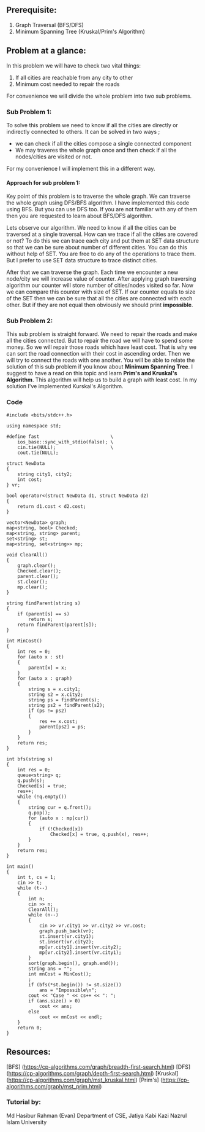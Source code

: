## Prerequisite:
1. Graph Traversal (BFS/DFS)
2. Minimum Spanning Tree (Kruskal/Prim's Algorithm)

## Problem at a glance:
In this problem we will have to check two vital things:
1. If all cities are reachable from any city to other
2. Minimum cost needed to repair the roads

For convenience we will divide the whole problem into two sub problems.

### Sub Problem 1:
To solve this problem we need to know if all the cities are directly or indirectly connected to others. It can be solved in two ways ; 
- we can check if all the cities compose a single connected component 
- We may traveres the whole graph once and then check if all the nodes/cities are visited or not. 

For my convenience I will implement this in a different way.

#### Approach for sub problem 1:
Key point of this problem is to traverse the whole graph. We can traverse the whole graph using DFS/BFS algorithm. I have implemented this code using BFS. But you can use DFS too. If you are not familiar with any of them then you are requested to learn about BFS/DFS algorithm. 

Lets observe our algorithm. We need to know if all the cities can be traversed at a single traversal. How can we trace if all the cities are covered or not? To do this we can trace each city and put them at SET data structure so that we can be sure about number of different cities. You can do this without help of SET. You are free to do any of the operations to trace them. But I prefer to use SET data structure to trace distinct cities. 

After that we can traverse the graph. Each time we encounter a new node/city we will increase value of counter. After applying graph traversing algorithm our counter will store number of cities/nodes visited so far. Now we can compare this counter with size of SET. If our counter equals to size of the SET then we can be sure that all the cities are connected with each other. But if they are not equal then obviously we should print **impossible**.

### Sub Problem 2:
This sub problem is straight forward. We need to repair the roads and make all the cities connected. But to repair the road we will have to spend some money. So we will repair those roads which have least cost. That is why we can sort the road connection with their cost in ascending order. Then we will try to connect the roads with one another. You will be able to relate the solution of this sub problem if you know about **Minimum Spanning Tree**. I suggest to have a read on this topic and learn **Prim's  and Kruskal's Algorithm**. This algorithm will help us to build a graph with least cost. In my solution I've implemented Kurskal's Algorithm.

### Code

```
#include <bits/stdc++.h>

using namespace std;

#define fast                          \
    ios_base::sync_with_stdio(false); \
    cin.tie(NULL);                    \
    cout.tie(NULL);

struct NewData
{
    string city1, city2;
    int cost;
} vr;

bool operator<(struct NewData d1, struct NewData d2)
{
    return d1.cost < d2.cost;
}

vector<NewData> graph;
map<string, bool> Checked;
map<string, string> parent;
set<string> st;
map<string, set<string>> mp;

void ClearAll()
{
    graph.clear();
    Checked.clear();
    parent.clear();
    st.clear();
    mp.clear();
}

string findParent(string s)
{
    if (parent[s] == s)
        return s;
    return findParent(parent[s]);
}

int MinCost()
{
    int res = 0;
    for (auto x : st)
    {
        parent[x] = x;
    }
    for (auto x : graph)
    {
        string s = x.city1;
        string s2 = x.city2;
        string ps = findParent(s);
        string ps2 = findParent(s2);
        if (ps != ps2)
        {
            res += x.cost;
            parent[ps2] = ps;
        }
    }
    return res;
}

int bfs(string s)
{
    int res = 0;
    queue<string> q;
    q.push(s);
    Checked[s] = true;
    res++;
    while (!q.empty())
    {
        string cur = q.front();
        q.pop();
        for (auto x : mp[cur])
        {
            if (!Checked[x])
                Checked[x] = true, q.push(x), res++;
        }
    }
    return res;
}

int main()
{
    int t, cs = 1;
    cin >> t;
    while (t--)
    {
        int n;
        cin >> n;
        ClearAll();
        while (n--)
        {
            cin >> vr.city1 >> vr.city2 >> vr.cost;
            graph.push_back(vr);
            st.insert(vr.city1);
            st.insert(vr.city2);
            mp[vr.city1].insert(vr.city2);
            mp[vr.city2].insert(vr.city1);
        }
        sort(graph.begin(), graph.end());
        string ans = "";
        int mnCost = MinCost();
        ;
        if (bfs(*st.begin()) != st.size())
            ans = "Impossible\n";
        cout << "Case " << cs++ << ": ";
        if (ans.size() > 0)
            cout << ans;
        else
            cout << mnCost << endl;
    }
    return 0;
}
```

## Resources:
[BFS] (https://cp-algorithms.com/graph/breadth-first-search.html)
[DFS] (https://cp-algorithms.com/graph/depth-first-search.html)
[Kruskal] (https://cp-algorithms.com/graph/mst_kruskal.html)
[Prim's] (https://cp-algorithms.com/graph/mst_prim.html)


### Tutorial by:
Md Hasibur Rahman (Evan)
Department of CSE,
Jatiya Kabi Kazi Nazrul Islam University